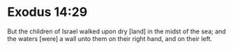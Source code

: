 # Exodus 14:29

But the children of Israel walked upon dry [land] in the midst of the sea; and the waters [were] a wall unto them on their right hand, and on their left.